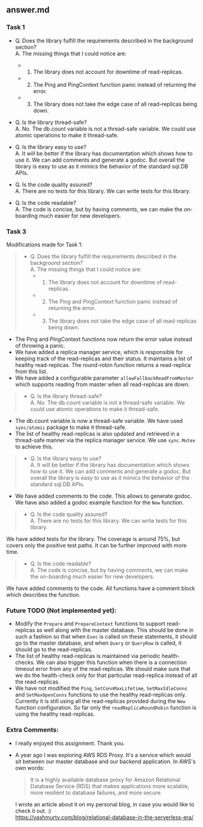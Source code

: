 ## answer.md

### Task 1

- Q. Does the library fulfill the requirements described in the background section?    
A. The missing things that I could notice are: 
  - 1. The library does not account for downtime of read-replicas.
  - 2. The Ping and PingContext function panic instead of returning the error.
  - 3. The library does not take the edge case of all read-replicas being down.

- Q. Is the library thread-safe?    
A. No. The db.count variable is not a thread-safe variable. We could use atomic operations to make it thread-safe.

- Q. Is the library easy to use?    
A. It will be better if the library has documentation which shows how to use it. We can add comments and generate a godoc. But overall the library is easy to use as it mimics the behavior of the standard  sql.DB APIs.

- Q. Is the code quality assured?    
A. There are no tests for this library. We can write tests for this library. 

- Q. Is the code readable?    
A. The code is concise, but by having comments, we can make the on-boarding much easier for new developers.


### Task 3

Modifications made for Task 1:
> - Q. Does the library fulfill the requirements described in the background section?    
> A. The missing things that I could notice are: 
>   - 1. The library does not account for downtime of read-replicas.
>   - 2. The Ping and PingContext function panic instead of returning the error.
>   - 3. The library does not take the edge case of all read-replicas being down.

- The Ping and PingContext functions now return the error value instead of throwing a panic.
- We have added a replica manager service, which is responsible for keeping track of the read-replicas and their status. It maintains a list of healthy read-replicas. The round-robin function returns a read-replica from this list.
- We have added a configurable parameter `allowFallbackReadFromMaster` which supports reading from master when all read-replicas are down.


> - Q. Is the library thread-safe?    
> A. No. The db.count variable is not a thread-safe variable. We could use atomic operations to make it thread-safe.

- The db.count variable is now a thread-safe variable. We have used `sync/atomic` package to make it thread-safe.
- The list of healthy read-replicas is also updated and retrieved in a thread-safe manner via the replica manager service. We use `sync.Mutex` to achieve this.


> - Q. Is the library easy to use?    
> A. It will be better if the library has documentation which shows how to use it. We can add comments and generate a godoc. But overall the library is easy to use as it mimics the behavior of the standard  sql.DB APIs.

- We have added comments to the code. This allows to generate godoc. We have also added a godoc example function for
the `New` function.

> - Q. Is the code quality assured?    
> A. There are no tests for this library. We can write tests for this library. 

We have added tests for the library. The coverage is around 75%, but covers only the positive test paths. It can be further improved with more time.

> - Q. Is the code readable?    
A. The code is concise, but by having comments, we can make the on-boarding much easier for new developers.

We have added comments to the code. All functions have a comment block which describes the function.

### Future TODO (Not implemented yet):
- Modify the `Prepare` and `PrepareContext` functions to support read-replicas as well along with the master database. This should be done in such a fashion so that when `Exec` is called on these statements, it should go to the master database, and when `Query` or `QueryRow` is called, it should go to the read-replicas.
- The list of healthy read-replicas is maintained via periodic health-checks. We can also trigger this function when there is a connection timeout error from any of the read-replicas. We should make sure that we do the health-check only for that particular read-replica instead of all the read-replicas.
- We have not modified the `Ping`, `SetConnMaxLifetime`, `SetMaxIdleConns` and `SetMaxOpenConns` functions to use the healthy read-replicas only. Currently it is still using all the read-replicas provided during the `New` function configuration. So far only the `readReplicaRoundRobin` function is using the healthy read-replicas.

### Extra Comments:
- I really enjoyed this assignment. Thank you. 
- A year ago I was exploring AWS RDS Proxy. It's a service which would sit between our master database and our backend application. In AWS's own words:
  > It is a highly available database proxy for Amazon Relational Database Service (RDS) that makes applications more scalable, more resilient to database failures, and more secure.
  
  I wrote an article about it on my personal blog, in case you would like to check it out. :)  
https://yashmurty.com/blog/relational-database-in-the-serverless-era/